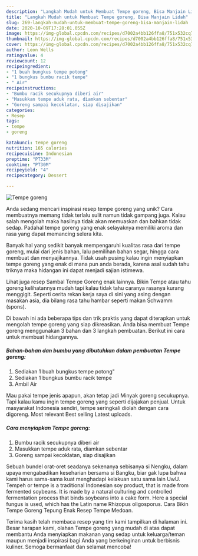 ```yaml
---
description: "Langkah Mudah untuk Membuat Tempe goreng, Bisa Manjain Lidah"
title: "Langkah Mudah untuk Membuat Tempe goreng, Bisa Manjain Lidah"
slug: 269-langkah-mudah-untuk-membuat-tempe-goreng-bisa-manjain-lidah
date: 2020-10-09T17:28:01.055Z
image: https://img-global.cpcdn.com/recipes/d7002a4bb126ffa8/751x532cq70/tempe-goreng-foto-resep-utama.jpg
thumbnail: https://img-global.cpcdn.com/recipes/d7002a4bb126ffa8/751x532cq70/tempe-goreng-foto-resep-utama.jpg
cover: https://img-global.cpcdn.com/recipes/d7002a4bb126ffa8/751x532cq70/tempe-goreng-foto-resep-utama.jpg
author: Leon Wells
ratingvalue: 4
reviewcount: 12
recipeingredient:
- "1 buah bungkus tempe potong"
- "1 bungkus bumbu racik tempe"
- " Air"
recipeinstructions:
- "Bumbu racik secukupnya diberi air"
- "Masukkan tempe aduk rata, diamkan sebentar"
- "Goreng sampai kecoklatan, siap disajikan"
categories:
- Resep
tags:
- tempe
- goreng

katakunci: tempe goreng 
nutrition: 165 calories
recipecuisine: Indonesian
preptime: "PT33M"
cooktime: "PT30M"
recipeyield: "4"
recipecategory: Dessert

---
```



![Tempe goreng](https://img-global.cpcdn.com/recipes/d7002a4bb126ffa8/751x532cq70/tempe-goreng-foto-resep-utama.jpg)

Anda sedang mencari inspirasi resep tempe goreng yang unik? Cara membuatnya memang tidak terlalu sulit namun tidak gampang juga. Kalau salah mengolah maka hasilnya tidak akan memuaskan dan bahkan tidak sedap. Padahal tempe goreng yang enak selayaknya memiliki aroma dan rasa yang dapat memancing selera kita.

Banyak hal yang sedikit banyak mempengaruhi kualitas rasa dari tempe goreng, mulai dari jenis bahan, lalu pemilihan bahan segar, hingga cara membuat dan menyajikannya. Tidak usah pusing kalau ingin menyiapkan tempe goreng yang enak di mana pun anda berada, karena asal sudah tahu triknya maka hidangan ini dapat menjadi sajian istimewa.

Lihat juga resep Sambal Tempe Goreng enak lainnya. Bikin Tempe atau tahu goreng kelihatannya mudah tapi kalau tidak tahu caranya rasanya kurang menggigit. Seperti cerita rekan kerja saya di sini yang asing dengan masakan asia, dia bilang rasa tahu hambar seperti makan Schwamm (spons).


Di bawah ini ada beberapa tips dan trik praktis yang dapat diterapkan untuk mengolah tempe goreng yang siap dikreasikan. Anda bisa membuat Tempe goreng menggunakan 3 bahan dan 3 langkah pembuatan. Berikut ini cara untuk membuat hidangannya.

<!--inarticleads1-->

##### Bahan-bahan dan bumbu yang dibutuhkan dalam pembuatan Tempe goreng:

1. Sediakan 1 buah bungkus tempe potong&#34;
1. Sediakan 1 bungkus bumbu racik tempe
1. Ambil  Air


Mau pakai tempe jenis apapun, akan tetap jadi Minyak goreng secukupnya. Tapi kalau kamu ingin tempe goreng yang seperti dijajakan penjual. Untuk masyarakat Indonesia sendiri, tempe seringkali diolah dengan cara digoreng. Most relevant Best selling Latest uploads. 

<!--inarticleads2-->

##### Cara menyiapkan Tempe goreng:

1. Bumbu racik secukupnya diberi air
1. Masukkan tempe aduk rata, diamkan sebentar
1. Goreng sampai kecoklatan, siap disajikan


Sebuah bundel orat-oret seadanya sekenanya sebisanya si Nengku, dalam upaya mengabadikan keseharian bersama si Bangku, biar gak lupa bahwa kami harus sama-sama kuat menghadapi kelakuan satu sama lain UwU. Tempeh or tempe is a traditional Indonesian soy product, that is made from fermented soybeans. It is made by a natural culturing and controlled fermentation process that binds soybeans into a cake form. Here a special fungus is used, which has the Latin name Rhizopus oligosporus. Cara Bikin Tempe Goreng Tepung Enak Resep Tempe Medoan. 

Terima kasih telah membaca resep yang tim kami tampilkan di halaman ini. Besar harapan kami, olahan Tempe goreng yang mudah di atas dapat membantu Anda menyiapkan makanan yang sedap untuk keluarga/teman maupun menjadi inspirasi bagi Anda yang berkeinginan untuk berbisnis kuliner. Semoga bermanfaat dan selamat mencoba!
